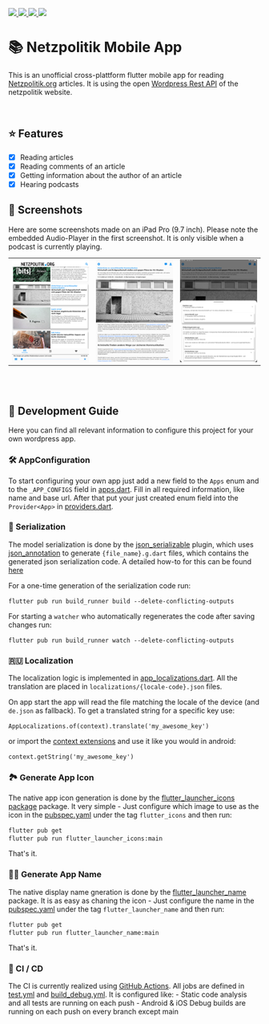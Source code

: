 <p>
<a href="https://play.google.com/store/apps/details?id=net.lehnfeld.netzpolitik">
    <img src="https://img.shields.io/badge/GooglePlay-live-blue">
</a>

<a href="https://www.apple.com/de/app-store">
    <img src="https://img.shields.io/badge/AppStore-rejected-red">
</a>

<a href="https://github.com/NiklasLehnfeld/netzpolitik-mobile/actions?query=workflow%3A%22Build+Debug%22">
    <img src="https://github.com/NiklasLehnfeld/netzpolitik-mobile/workflows/Build%20Debug/badge.svg?branch=main">
</a>

<a href="https://github.com/NiklasLehnfeld/netzpolitik-mobile/actions?query=workflow%3A%22Analyze+and+Test%22">
    <img src="https://github.com/NiklasLehnfeld/netzpolitik-mobile/workflows/Analyze%20and%20Test/badge.svg?branch=main">
</a>


</p>

# 📚 Netzpolitik Mobile App

This is an unofficial cross-plattform flutter mobile app for reading [Netzpolitik.org](https://netzpolitik.org/) articles.
It is using the open [Wordpress Rest API](https://developer.wordpress.org/rest-api/) of the netzpolitik website.

<br>

## ⭐️ Features

- [x] Reading articles
- [x] Reading comments of an article
- [x] Getting information about the author of an article
- [x] Hearing podcasts

## 📱 Screenshots

Here are some screenshots made on an iPad Pro (9.7 inch). Please note the embedded Audio-Player in the first screenshot.
It is only visible when a podcast is currently playing.

<table>
    <tr>
        <td> <img src="docs/images/screenshot_overview.png" alt="drawing" width="300"/> </td>
        <td> <img src="docs/images/screenshot_article.png" alt="drawing" width="300"/> </td>
        <td> <img src="docs/images/screenshot_replies.png" alt="drawing" width="300"/> </td>
    </tr>
</table>
<br><br>


## 📗 Development Guide

Here you can find all relevant information to configure this project for your own wordpress app.

### 🛠 AppConfiguration

To start configuring your own app just add a new field to the `Apps` enum and to the `_APP_CONFIGS` field in [apps.dart](lib/config/apps.dart).
Fill in all required information, like name and base url.
After that put your just created enum field into the `Provider<App>` in [providers.dart](lib/providers.dart).

### 💾 Serialization

The model serialization is done by the [json_serializable](https://pub.dev/packages/json_serializable) plugin, which uses [json_annotation](https://pub.dev/packages/json_annotation) to generate `{file_name}.g.dart` files, which contains the generated json serialization code.
A detailed how-to for this can be found [here](https://flutter.dev/docs/development/data-and-backend/json)

For a one-time generation of the serialization code run:
```
flutter pub run build_runner build --delete-conflicting-outputs
```

For starting a `watcher` who automatically regenerates the code after saving changes run:
```
flutter pub run build_runner watch --delete-conflicting-outputs
```

### 🇷🇺 Localization

The localization logic is implemented in [app_localizations.dart](lib/localization/app_localizations.dart). 
All the translation are placed in `localizations/{locale-code}.json` files. 

On app start the app will read the file matching the locale of the device (and `de.json` as fallback). To get a translated string for a specific key use:
```
AppLocalizations.of(context).translate('my_awesome_key')
```
or import the [context extensions](lib/extensions/context_ext.dart) and use it like you would in android:
```
context.getString('my_awesome_key')
```

### 🏞 Generate App Icon

The native app icon generation is done by the [flutter_launcher_icons package](https://pub.dev/packages/flutter_launcher_icons) package.
It very simple - Just configure which image to use as the icon in the [pubspec.yaml](pubspec.yaml) under the tag `flutter_icons` and then run:
```
flutter pub get
flutter pub run flutter_launcher_icons:main
```
That's it.

### 👨🏻 Generate App Name

The native display name gneration is done by the [flutter_launcher_name](https://pub.dev/packages/flutter_launcher_name) package.
It is as easy as chaning the icon - Just configure the name in the [pubspec.yaml](pubspec.yaml) under the tag `flutter_launcher_name` and then run:
```
flutter pub get
flutter pub run flutter_launcher_name:main
```
That's it.

### 🚀 CI / CD

The CI is currently realized using [GitHub Actions](https://github.com/features/actions). 
All jobs are defined in [test.yml](.github/workflows/test.yml) and [build_debug.yml](.github/workflows/build_debug.yml).
It is configured like:
    - Static code analysis and all tests are running on each push
    - Android & iOS Debug builds are running on each push on every branch except main 
    
 
